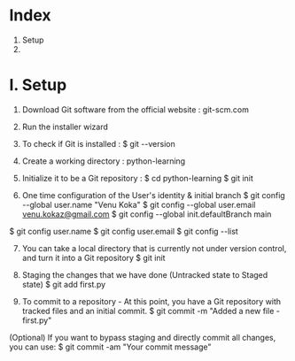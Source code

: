 # Index
1. Setup
2. 

# I. Setup
1. Download Git software from the official website : git-scm.com
2. Run the installer wizard
3. To check if Git is installed :
$ git --version

4. Create a working directory : python-learning

5. Initialize it to be a Git repository :
$ cd python-learning 
$ git init

6. One time configuration of the User's identity & initial branch 
$ git config --global user.name "Venu Koka"
$ git config --global user.email venu.kokaz@gmail.com
$ git config --global init.defaultBranch main

$ git config user.name
$ git config user.email
$ git config --list

7. You can take a local directory that is currently not under version control, and turn it into a Git repository
$ git init

8. Staging the changes that we have done (Untracked state to Staged state)
$ git add first.py

9. To commit to a repository -  At this point, you have a Git repository with tracked files and an initial commit.
$ git commit -m "Added a new file - first.py"

(Optional) If you want to bypass staging and directly commit all changes, you can use:
$ git commit -am "Your commit message"


